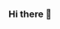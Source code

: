 ### Hi there 👋

<!--
**Shailly19/Shailly19** is a ✨ _special_ ✨ repository because its `README.md` (this file) appears on your GitHub profile.

[![@shailly19's Holopin board](https://holopin.me/shailly19)](https://holopin.io/@shailly19)

-->
